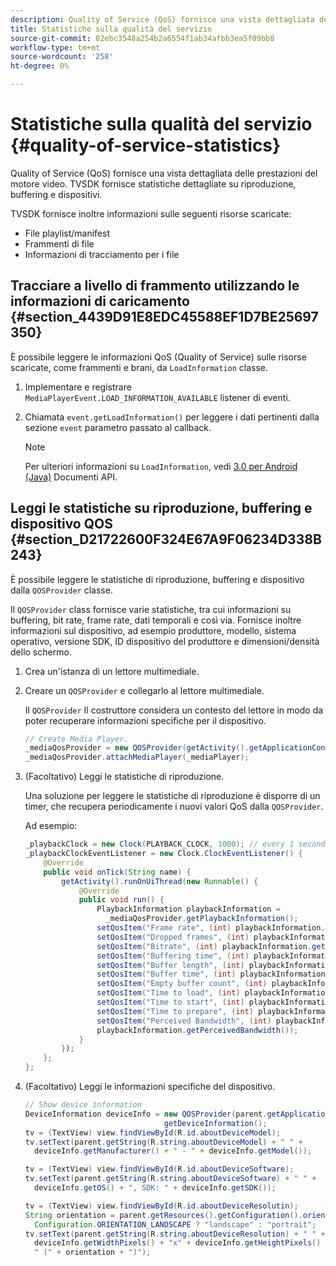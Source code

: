 ```yaml
---
description: Quality of Service (QoS) fornisce una vista dettagliata delle prestazioni del motore video. TVSDK fornisce statistiche dettagliate su riproduzione, buffering e dispositivi.
title: Statistiche sulla qualità del servizio
source-git-commit: 02ebc3548a254b2a6554f1ab34afbb3ea5f09bb8
workflow-type: tm+mt
source-wordcount: '258'
ht-degree: 0%

---
```


# Statistiche sulla qualità del servizio {#quality-of-service-statistics}

Quality of Service (QoS) fornisce una vista dettagliata delle prestazioni del motore video. TVSDK fornisce statistiche dettagliate su riproduzione, buffering e dispositivi.

TVSDK fornisce inoltre informazioni sulle seguenti risorse scaricate:

* File playlist/manifest
* Frammenti di file
* Informazioni di tracciamento per i file

## Tracciare a livello di frammento utilizzando le informazioni di caricamento {#section_4439D91E8EDC45588EF1D7BE25697350}

È possibile leggere le informazioni QoS (Quality of Service) sulle risorse scaricate, come frammenti e brani, da `LoadInformation` classe.

1. Implementare e registrare `MediaPlayerEvent.LOAD_INFORMATION_AVAILABLE` listener di eventi.
1. Chiamata `event.getLoadInformation()` per leggere i dati pertinenti dalla sezione `event` parametro passato al callback.

   >[!NOTE]
   >
   >Per ulteriori informazioni su `LoadInformation`, vedi [3.0 per Android (Java)](https://help.adobe.com/en_US/primetime/api/psdk/javadoc3.0/index.html) Documenti API.

## Leggi le statistiche su riproduzione, buffering e dispositivo QOS {#section_D21722600F324E67A9F06234D338B243}

È possibile leggere le statistiche di riproduzione, buffering e dispositivo dalla `QOSProvider` classe.

Il `QOSProvider` class fornisce varie statistiche, tra cui informazioni su buffering, bit rate, frame rate, dati temporali e così via. Fornisce inoltre informazioni sul dispositivo, ad esempio produttore, modello, sistema operativo, versione SDK, ID dispositivo del produttore e dimensioni/densità dello schermo.

1. Crea un&#39;istanza di un lettore multimediale.
1. Creare un `QOSProvider` e collegarlo al lettore multimediale.

   Il `QOSProvider` Il costruttore considera un contesto del lettore in modo da poter recuperare informazioni specifiche per il dispositivo.

   ```java
   // Create Media Player. 
   _mediaQosProvider = new QOSProvider(getActivity().getApplicationContext()); 
   _mediaQosProvider.attachMediaPlayer(_mediaPlayer);
   ```

1. (Facoltativo) Leggi le statistiche di riproduzione.

   Una soluzione per leggere le statistiche di riproduzione è disporre di un timer, che recupera periodicamente i nuovi valori QoS dalla `QOSProvider`.

   Ad esempio:

   ```java
   _playbackClock = new Clock(PLAYBACK_CLOCK, 1000); // every 1 second 
   _playbackClockEventListener = new Clock.ClockEventListener() { 
       @Override 
       public void onTick(String name) { 
           getActivity().runOnUiThread(new Runnable() { 
               @Override 
               public void run() { 
                   PlaybackInformation playbackInformation =  
                     _mediaQosProvider.getPlaybackInformation();  
                   setQosItem("Frame rate", (int) playbackInformation.getFrameRate());  
                   setQosItem("Dropped frames", (int) playbackInformation.getDroppedFrameCount()); 
                   setQosItem("Bitrate", (int) playbackInformation.getBitrate()); 
                   setQosItem("Buffering time", (int) playbackInformation.getBufferingTime());  
                   setQosItem("Buffer length", (int) playbackInformation.getBufferLength());  
                   setQosItem("Buffer time", (int) playbackInformation.getBufferTime());  
                   setQosItem("Empty buffer count", (int) playbackInformation.getEmptyBufferCount());  
                   setQosItem("Time to load", (int) playbackInformation.getTimeToLoad());  
                   setQosItem("Time to start", (int) playbackInformation.getTimeToStart()); 
                   setQosItem("Time to prepare", (int) playbackInformation.getTimeToPrepare()); 
                   setQosItem("Perceived Bandwidth", (int) playbackInformation.getPerceivedBandwidth());   
                   playbackInformation.getPerceivedBandwidth()); 
               } 
           }); 
       }; 
   }; 
   ```

1. (Facoltativo) Leggi le informazioni specifiche del dispositivo.

   ```java
   // Show device information 
   DeviceInformation deviceInfo = new QOSProvider(parent.getApplicationContext()). 
                                  getDeviceInformation(); 
   tv = (TextView) view.findViewById(R.id.aboutDeviceModel); 
   tv.setText(parent.getString(R.string.aboutDeviceModel) + " " +  
     deviceInfo.getManufacturer() + " - " + deviceInfo.getModel()); 
   
   tv = (TextView) view.findViewById(R.id.aboutDeviceSoftware); 
   tv.setText(parent.getString(R.string.aboutDeviceSoftware) + " " +  
     deviceInfo.getOS() + ", SDK: " + deviceInfo.getSDK()); 
   
   tv = (TextView) view.findViewById(R.id.aboutDeviceResolutin); 
   String orientation = parent.getResources().getConfiguration().orientation ==  
     Configuration.ORIENTATION_LANDSCAPE ? "landscape" : "portrait"; 
   tv.setText(parent.getString(R.string.aboutDeviceResolution) + " " +  
     deviceInfo.getWidthPixels() + "x" + deviceInfo.getHeightPixels() +  
     " (" + orientation + ")"); 
   ```
